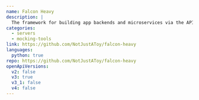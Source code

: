 ```yaml
---
name: Falcon Heavy
description: |
  The framework for building app backends and microservices via the API design-first workflow.
categories:
  - servers
  - mocking-tools
link: https://github.com/NotJustAToy/falcon-heavy
languages:
  python: true
repo: https://github.com/NotJustAToy/falcon-heavy
openApiVersions:
  v2: false
  v3: true
  v3_1: false
  v4: false
---
```

